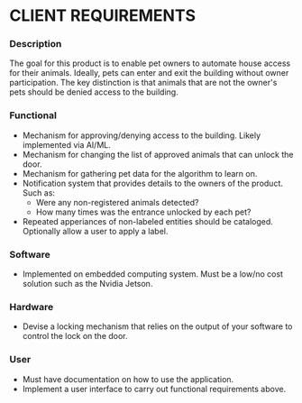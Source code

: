 # CLIENT REQUIREMENTS
### Description
The goal for this product is to enable pet owners to automate house access for their animals. Ideally, pets can enter and exit the building without owner participation. The key distinction is that animals that are not the owner's pets should be denied access to the building.  
### Functional 
- Mechanism for approving/denying access to the building. Likely implemented via AI/ML. 
- Mechanism for changing the list of approved animals that can unlock the door. 
- Mechanism for gathering pet data for the algorithm to learn on. 
- Notification system that provides details to the owners of the product. Such as:
	- Were any non-registered animals detected?
	- How many times was the entrance unlocked by each pet?
- Repeated apperiances of non-labeled entities should be cataloged. Optionally allow a user to apply a label. 
### Software
- Implemented on embedded computing system. Must be a low/no cost solution such as the Nvidia Jetson. 
### Hardware
- Devise a locking mechanism that relies on the output of your software to control the lock on the door. 
### User
- Must have documentation on how to use the application.
- Implement a user interface to carry out functional requirements above. 			